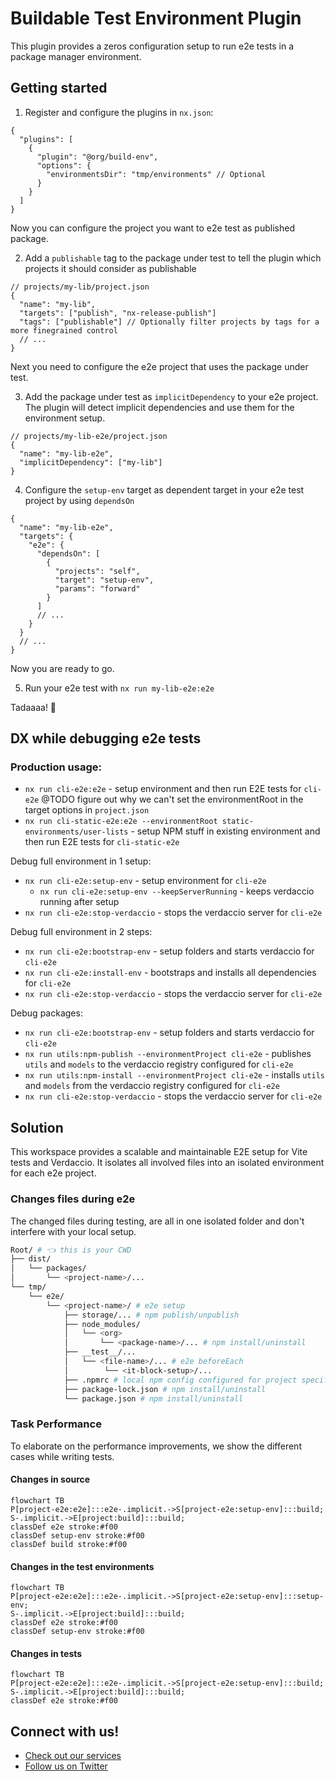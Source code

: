 # Buildable Test Environment Plugin

This plugin provides a zeros configuration setup to run e2e tests in a package manager environment.

## Getting started

1. Register and configure the plugins in `nx.json`:

```jsonc
{
  "plugins": [
    {
      "plugin": "@org/build-env",
      "options": {
        "environmentsDir": "tmp/environments" // Optional
      }
    }
  ]
}
```

Now you can configure the project you want to e2e test as published package.

2. Add a `publishable` tag to the package under test to tell the plugin which projects it should consider as publishable 

```jsonc
// projects/my-lib/project.json
{
  "name": "my-lib",
  "targets": ["publish", "nx-release-publish"]
  "tags": ["publishable"] // Optionally filter projects by tags for a more finegrained control
  // ...
}
```

Next you need to configure the e2e project that uses the package under test.

3. Add the package under test as `implicitDependency` to your e2e project. The plugin will detect implicit dependencies and use them for the environment setup. 

```jsonc
// projects/my-lib-e2e/project.json
{
  "name": "my-lib-e2e",
  "implicitDependency": ["my-lib"]
}
```

4. Configure the `setup-env` target as dependent target in your e2e test project by using `dependsOn`

```jsonc
{
  "name": "my-lib-e2e",
  "targets": {
    "e2e": {
      "dependsOn": [
        {
          "projects": "self",
          "target": "setup-env",
          "params": "forward"
        }
      ]
      // ...
    }
  }
  // ...
}
```

Now you are ready to go.

5. Run your e2e test with `nx run my-lib-e2e:e2e`

Tadaaaa! 🎉

## DX while debugging e2e tests

### Production usage:

- `nx run cli-e2e:e2e` - setup environment and then run E2E tests for `cli-e2e`
  @TODO figure out why we can't set the environmentRoot in the target options in `project.json`
- `nx run cli-static-e2e:e2e --environmentRoot static-environments/user-lists` - setup NPM stuff in existing environment and then run E2E tests for `cli-static-e2e`

Debug full environment in 1 setup:

- `nx run cli-e2e:setup-env` - setup environment for `cli-e2e`
  - `nx run cli-e2e:setup-env --keepServerRunning` - keeps verdaccio running after setup
- `nx run cli-e2e:stop-verdaccio` - stops the verdaccio server for `cli-e2e`

Debug full environment in 2 steps:

- `nx run cli-e2e:bootstrap-env` - setup folders and starts verdaccio for `cli-e2e`
- `nx run cli-e2e:install-env` - bootstraps and installs all dependencies for `cli-e2e`
- `nx run cli-e2e:stop-verdaccio` - stops the verdaccio server for `cli-e2e`

Debug packages:

- `nx run cli-e2e:bootstrap-env` - setup folders and starts verdaccio for `cli-e2e`
- `nx run utils:npm-publish --environmentProject cli-e2e` - publishes `utils` and `models` to the verdaccio registry configured for `cli-e2e`
- `nx run utils:npm-install --environmentProject cli-e2e` - installs `utils` and `models` from the verdaccio registry configured for `cli-e2e`
- `nx run cli-e2e:stop-verdaccio` - stops the verdaccio server for `cli-e2e`



## Solution

This workspace provides a scalable and maintainable E2E setup for Vite tests and Verdaccio.
It isolates all involved files into an isolated environment for each e2e project.

### Changes files during e2e

The changed files during testing, are all in one isolated folder and don't interfere with your local setup.

```sh
Root/ # 👈 this is your CWD
├── dist/
│   └── packages/
│       └── <project-name>/...
└── tmp/
    └── e2e/
        └── <project-name>/ # e2e setup
            ├── storage/... # npm publish/unpublish
            ├── node_modules/
            │   └── <org>
            │       └── <package-name>/... # npm install/uninstall
            ├── __test__/...
            │   └── <file-name>/... # e2e beforeEach
            │        └── <it-block-setup>/...
            ├── .npmrc # local npm config configured for project specific verdaccio registry
            ├── package-lock.json # npm install/uninstall
            └── package.json # npm install/uninstall
```

### Task Performance

To elaborate on the performance improvements, we show the different cases while writing tests.

#### Changes in source

```mermaid
flowchart TB
P[project-e2e:e2e]:::e2e-.implicit.->S[project-e2e:setup-env]:::build;
S-.implicit.->E[project:build]:::build;
classDef e2e stroke:#f00
classDef setup-env stroke:#f00
classDef build stroke:#f00
```

#### Changes in the test environments

```mermaid
flowchart TB
P[project-e2e:e2e]:::e2e-.implicit.->S[project-e2e:setup-env]:::setup-env;
S-.implicit.->E[project:build]:::build;
classDef e2e stroke:#f00
classDef setup-env stroke:#f00
```

#### Changes in tests

```mermaid
flowchart TB
P[project-e2e:e2e]:::e2e-.implicit.->S[project-e2e:setup-env]:::build;
S-.implicit.->E[project:build]:::build;
classDef e2e stroke:#f00
```

## Connect with us!

- [Check out our services](https://push-based.io)
- [Follow us on Twitter](https://twitter.com/pushbased)
